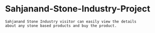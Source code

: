 # Sahjanand-Stone-Industry-Project
```
Sahjanand Stone Industry visitor can easily view the details
about any stone based products and buy the product.
```
